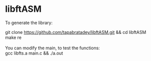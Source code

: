 # libftASM

To generate the library:</br>

git clone https://github.com/tapabratadey/libftASM.git && cd libftASM </br>
make re</br></br>
You can modify the main, to test the functions: </br>
gcc libfts.a main.c && ./a.out</br>
